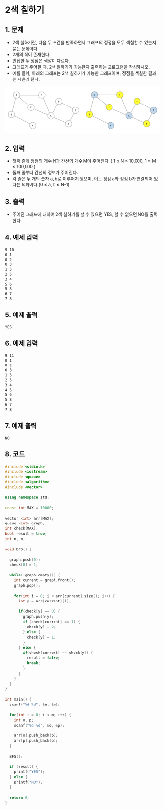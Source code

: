 # 2색 칠하기

## 1. 문제
- 2색 칠하기란, 다음 두 조건을 만족하면서 그래프의 정점을 모두 색칠할 수 있는지 묻는 문제이다.
- 2개의 색이 존재한다.
- 인접한 두 정점은 색깔이 다르다.
- 그래프가 주어질 때, 2색 칠하기가 가능한지 출력하는 프로그램을 작성하시오.
- 예를 들어, 아래의 그래프는 2색 칠하기가 가능한 그래프이며, 정점을 색칠한 결과는 다음과 같다.

![그림](./image/tree_distance.png)

## 2. 입력

- 첫째 줄에 정점의 개수 N과 간선의 개수 M이 주어진다. ( 1 ≤ N ≤ 10,000, 1 ≤ M ≤ 100,000 )
- 둘째 줄부터 간선의 정보가 주어진다.
- 각 줄은 두 개의 숫자 a, b로 이루어져 있으며, 이는 정점 a와 정점 b가 연결되어 있다는 의미이다.(0 ≤ a, b ≤ N-1)

## 3. 출력
- 주어진 그래프에 대하여 2색 칠하기를 할 수 있으면 YES, 할 수 없으면 NO를 출력한다.

## 4. 예제 입력
```
9 10
0 1
0 2
0 3
1 5
2 5
3 4
5 6
5 8
6 7
7 8
```

## 5. 예제 출력
```
YES
```

## 6. 예제 입력

```
9 11
0 1
0 2
0 3
1 5
2 5
3 4
4 5
5 6
5 8
6 7
7 8
```

## 7. 예제 출력

```
NO
```

## 8. 코드

```c++
#include <stdio.h>
#include <iostream>
#include <queue>
#include <algorithm>
#include <vector>

using namespace std;

const int MAX = 10000;

vector <int> arr[MAX];
queue <int> graph;
int check[MAX];
bool result = true;
int n, m;

void BFS() {
  
  graph.push(0);
  check[0] = 1;
  
  while(!graph.empty()) {
    int current = graph.front();
    graph.pop();
    
    for(int i = 0; i < arr[current].size(); i++) {
      int y = arr[current][i];
      
      if(check[y] == 0) {
        graph.push(y);
        if (check[current] == 1) {
          check[y] = 2;
        } else {
          check[y] = 1;
        }
      } else {
        if(check[current] == check[y]) {
          result = false;
          break;
        }
      }
    }
  }
}

int main() {
  scanf("%d %d", &n, &m);
  
  for(int i = 0; i < m; i++) {
    int o, p;
    scanf("%d %d", &o, &p);
    
    arr[o].push_back(p);
    arr[p].push_back(o);
  }
  
  BFS();
  
  if (result) {
    printf("YES");
  } else {
    printf("NO");
  }
  
  return 0;
}
```
